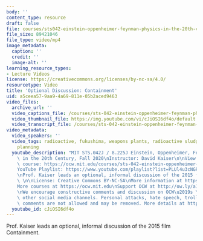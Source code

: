 ```yaml
---
body: ''
content_type: resource
draft: false
file: courses/sts042-einstein-oppenheimer-feynman-physics-in-the-20th-century/ocw_8225_sts042_optionaldiscussion2_2020nov02_360p_16_9.mp4
file_size: 89421046
file_type: video/mp4
image_metadata:
  caption: ''
  credit: ''
  image-alt: ''
learning_resource_types:
- Lecture Videos
license: https://creativecommons.org/licenses/by-nc-sa/4.0/
resourcetype: Video
title: 'Optional Discussion: Containment'
uid: a5ceea57-9aa9-4a69-811e-05b2aced9463
video_files:
  archive_url: ''
  video_captions_file: /courses/sts-042-einstein-oppenheimer-feynman-physics-in-the-20th-century-fall-2020/1oMAigtIIxAYcscfe3DzfL_r5_PQ6ADzI_transcript.webvtt
  video_thumbnail_file: https://img.youtube.com/vi/cJiOSI6df4o/default.jpg
  video_transcript_file: /courses/sts-042-einstein-oppenheimer-feynman-physics-in-the-20th-century-fall-2020/1oMAigtIIxAYcscfe3DzfL_r5_PQ6ADzI_transcript.pdf
video_metadata:
  video_speakers: ''
  video_tags: radioactive, fukushima, weapons plants, radioactive sludge, government,
    planning
  youtube_description: "MIT STS.042J / 8.225J Einstein, Oppenheimer, Feynman: Physics\
    \ in the 20th Century, Fall 2020\nInstructor: David Kaiser\n\nView the complete\
    \ course: https://ocw.mit.edu/courses/sts-042-einstein-oppenheimer-feynman-physics-in-the-20th-century-fall-2020\n\
    YouTube Playlist: https://www.youtube.com/playlist?list=PLUl4u3cNGP63bAfjGas3TuA4ZCPUtN6Xf\n\
    \nProf. Kaiser leads an optional, informal discussion of the 2015 film Containment.\
    \ \n\nLicense: Creative Commons BY-NC-SA\nMore information at https://ocw.mit.edu/terms\n\
    More courses at https://ocw.mit.edu\nSupport OCW at http://ow.ly/a1If50zVRlQ\n\
    \nWe encourage constructive comments and discussion on OCW\u2019s YouTube and\
    \ other social media channels. Personal attacks, hate speech, trolling, and inappropriate\
    \ comments are not allowed and may be removed. More details at https://ocw.mit.edu/comments."
  youtube_id: cJiOSI6df4o
---
```

Prof. Kaiser leads an optional, informal discussion of the 2015 film Containment.